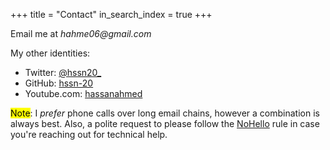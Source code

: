 +++
title =  "Contact"
in_search_index = true
+++

Email me at _hahme06@gmail.com_

My other identities:

- Twitter: [@hssn20\_](https://twitter.com/hssn_20)
- GitHub: [hssn-20](https://github.com/hssn-20)
- Youtube.com: [hassanahmed](https://www.youtube.com/channel/UC2JzmzYZYx40OT9Rg8Ttv5Q)

<mark>Note</mark>: I _prefer_ phone calls over long email chains, however a combination is always best.  Also, a polite request to please follow the [NoHello](https://www.nohello.com/2013/01/please-dont-say-just-hello-in-chat.html?m=1) rule in case you're reaching out for technical help.
